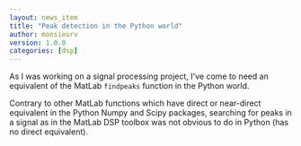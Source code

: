 ```yaml
---
layout: news_item
title: "Peak detection in the Python world"
author: monsieurv
version: 1.0.0
categories: [dsp]
---
```


As I was working on a signal processing project, I've come to need an equivalent
of the MatLab `findpeaks` function in the Python world.

Contrary to other MatLab functions which have direct or near-direct equivalent
in the Python Numpy and Scipy packages, searching for peaks in a signal as in
the MatLab DSP toolbox was not obvious to do in Python (has no direct equivalent).
